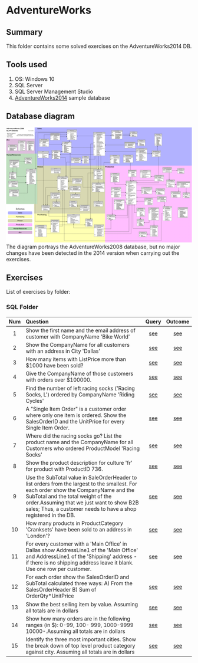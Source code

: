 # AdventureWorks

## Summary

This folder contains some solved exercises on the AdventureWorks2014 DB.

## Tools used

1. OS: Windows 10
2. SQL Server
3. SQL Server Management Studio
4. [AdventureWorks2014](https://docs.microsoft.com/en-gb/sql/samples/adventureworks-install-configure?view=sql-server-ver15&tabs=ssms) sample database

## Database diagram

![Diagram](../img/adventureworks2008_schema.gif)
The diagram portrays the AdventureWorks2008 database, but no major changes have been detected in the 2014 version when carrying out the exercises.

## Exercises

List of exercises by folder:

### SQL Folder

|Num|Question|Query|Outcome|
|:-:|:-------|:---:|:-----:|
|1|Show the first name and the email address of customer with CompanyName 'Bike World'|[see](SQL/Queries/Q1_Level_1.sql)|[see](SQL/Outcomes/Q1_Level_1.csv)|
|2|Show the CompanyName for all customers with an address in City 'Dallas'|[see](SQL/Queries/Q2_Level_1.sql)|[see](SQL/Outcomes/Q2_Level_1.csv)|
|3|How many items with ListPrice more than $1000 have been sold?|[see](SQL/Queries/Q3_Level_1.sql)|[see](SQL/Outcomes/Q3_Level_1.csv)|
|4|Give the CompanyName of those customers with orders over $100000.|[see](SQL/Queries/Q4_Level_1.sql)|[see](SQL/Outcomes/Q4_Level_1.csv)|
|5|Find the number of left racing socks ('Racing Socks, L') ordered by CompanyName 'Riding Cycles'|[see](SQL/Queries/Q5_Level_1.sql)|[see](SQL/Outcomes/Q5_Level_1.csv)|
|6|A "Single Item Order" is a customer order where only one item is ordered. Show the SalesOrderID and the UnitPrice for every Single Item Order.|[see](SQL/Queries/Q6_Level_2.sql)|[see](SQL/Outcomes/Q6_Level_2.csv)|
|7|Where did the racing socks go? List the product name and the CompanyName for all Customers who ordered ProductModel 'Racing Socks'|[see](SQL/Queries/Q7_Level_2.sql)|[see](SQL/Outcomes/Q7_Level_2.csv)|
|8|Show the product description for culture 'fr' for product with ProductID 736.|[see](SQL/Queries/Q8_Level_2.sql)|[see](SQL/Outcomes/Q8_Level_2.csv)|
|9|Use the SubTotal value in SaleOrderHeader to list orders from the largest to the smallest. For each order show the CompanyName and the SubTotal and the total weight of the order.Assuming that we just want to show B2B sales; Thus, a customer needs to have a shop registered in the DB.|[see](SQL/Queries/Q9_Level_2.sql)|[see](SQL/Outcomes/Q9_Level_2.csv)|
|10|How many products in ProductCategory 'Cranksets' have been sold to an address in 'London'?|[see](SQL/Queries/Q10_Level_2.sql)|[see](SQL/Outcomes/Q10_Level_2.csv)|
|11|For every customer with a 'Main Office' in Dallas show AddressLine1 of the 'Main Office' and AddressLine1 of the 'Shipping' address - if there is no shipping address leave it blank. Use one row per customer.|[see](SQL/Queries/Q11_Level_3.sql)|[see](SQL/Outcomes/Q11_Level_3.csv)|
|12|For each order show the SalesOrderID and SubTotal calculated three ways: A) From the SalesOrderHeader B) Sum of OrderQty*UnitPrice|[see](SQL/Queries/Q12_Level_3.sql)|[see](SQL/Outcomes/Q12_Level_3.csv)|
|13|Show the best selling item by value. Assuming all totals are in dollars|[see](SQL/Queries/Q13_Level_3.sql)|[see](SQL/Outcomes/Q13_Level_3.csv)|
|14|Show how many orders are in the following ranges (in $): 0-99, 100- 999, 1000-9999 10000-.Assuming all totals are in dollars|[see](SQL/Queries/Q14_Level_3.sql)|[see](SQL/Outcomes/Q14_Level_3.csv)|
|15|Identify the three most important cities. Show the break down of top  level product category against city. Assuming all totals are in dollars|[see](SQL/Queries/Q15_Level_3.sql)|[see](SQL/Outcomes/Q15_Level_3.csv)|
